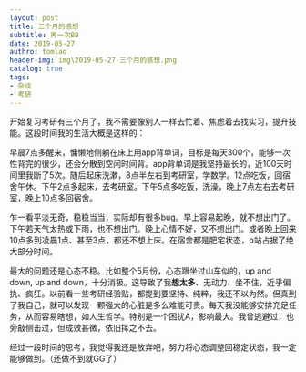 ```yaml
---
layout: post
title: 三个月的感想
subtitle: 再一次BB
date: 2019-05-27
authro: tomlao
header-img: img\2019-05-27-三个月的感想.png
catalog: true
tags:
- 杂谈
- 考研
---
```


开始复习考研有三个月了，我不需要像别人一样去忙着、焦虑着去找实习，提升技能。这段时间我的生活大概是这样的：

早晨7点多醒来，慵懒地侧躺在床上用app背单词，目标是每天300个，能够一次性背完的很少，还会分散到空闲时间背。app背单词是我坚持最长的，近100天时间里我断了5次。随后起床洗漱，8点半左右到考研室，学数学。12点吃饭，回宿舍午休。下午2点多起床，去考研室。下午5点多吃饭，洗澡，晚上7点左右去考研室，晚上10点多回宿舍。

乍一看平淡无奇，稳稳当当，实际却有很多bug。早上容易起晚，就不想出门了。下午若天气太热或下雨，也不想出门。晚上心情不好，又不想出门。或者晚上回来10点多到凌晨1点、甚至3点，都还不想上床。在宿舍都是肥宅状态，b站占据了绝大部分时间。

最大的问题还是心态不稳。比如整个5月份，心态跟坐过山车似的，up and down, up and down，十分消极。这导致了我**想太多**、无动力、坐不住，近乎偏执、疯狂。以前看一些考研经验贴，都提到要坚持、纯粹，我还不以为然。但真到了我自己，就可以发现一颗强大的心脏是多么难能可贵。每天我没能够安排充足任务，从而容易瞎想，如人生哲学。特别是一个困扰A，影响最大。我曾逃避过，也旁敲侧击过，但成效甚微，依旧挥之不去。

经过一段时间的思考，我觉得我还是放弃吧，努力将心态调整回稳定状态，我一定能够做到。（还做不到就GG了）